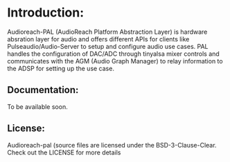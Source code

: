 # Introduction:

Audioreach-PAL (AudioReach Platform Abstraction Layer) is hardware absration layer for audio and offers different APIs for clients like Pulseaudio/Audio-Server to setup and configure audio use cases. PAL handles the configuration of DAC/ADC through tinyalsa mixer controls and communicates with the AGM (Audio Graph Manager) to relay information to the ADSP for setting up the use case.

## Documentation:

To be available soon.

## License:

Audioreach-pal (source files are licensed under the BSD-3-Clause-Clear. Check out the LICENSE for more details
